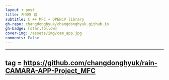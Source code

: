 ```yaml
---
layout : post
title: 카메라 앱
subtitle: C ++ MFC + OPENCV library
gh-repo: changdonghyuk/changdonghyuk.github.io
gh-badge: [star,follow]
cover-img: /assets/img/cam_app.jpg
comments: False
---
```

 
---
tag = https://github.com/changdonghyuk/rain-CAMARA-APP-Project_MFC
---
 
